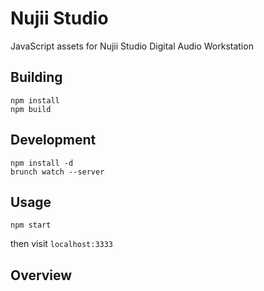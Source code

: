 # Nujii Studio
JavaScript assets for Nujii Studio Digital Audio Workstation

## Building

    npm install
    npm build

## Development

    npm install -d
    brunch watch --server

## Usage

    npm start

then visit `localhost:3333`

## Overview
